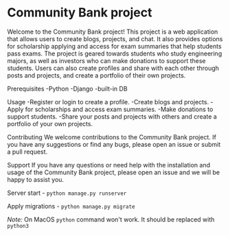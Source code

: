 # Community Bank project

Welcome to the Community Bank project! This project is a web application that allows users to create blogs, projects, and chat. It also provides options for scholarship applying and access for exam summaries that help students pass exams. The project is geared towards students who study engineering majors, as well as investors who can make donations to support these students. Users can also create profiles and share with each other through posts and projects, and create a portfolio of their own projects.


Prerequisites
-Python
-Django
-built-in DB

Usage
-Register or login to create a profile.
-Create blogs and projects.
-Apply for scholarships and access exam summaries.
-Make donations to support students.
-Share your posts and projects with others and create a portfolio of your own projects.

Contributing
We welcome contributions to the Community Bank project. If you have any suggestions or find any bugs, please open an issue or submit a pull request.

Support
If you have any questions or need help with the installation and usage of the Community Bank project, please open an issue and we will be happy to assist you.

Server start - `python manage.py runserver`

Apply migrations - `python manage.py migrate`

_Note:_ On MacOS `python` command won't work. It should be replaced with `python3`
